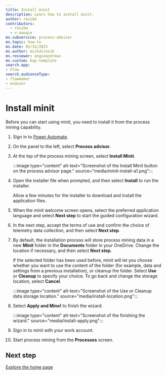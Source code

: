 ```yaml
---
title: Install minit
description: Learn how to install minit.
author: rosikm
contributors:
  - rosikm
  - v-aangie
ms.subservice: process-advisor
ms.topic: how-to
ms.date: 03/31/2023
ms.author: michalrosik
ms.reviewer: angieandrews
ms.custom: bap-template
search.app:
- Flow
search.audienceType:
- flowmaker
- enduser
---
```


# Install minit

Before you can start using minit, you need to install it from the process mining capability.

1. Sign in to [Power Automate](https://make.powerautomate.com).

1. On the panel to the left, select **Process advisor**.

1. At the top of the process mining screen, select **Install Minit**.
  
   :::image type="content" alt-text="Screenshot of the Install Minit button on the process advisor page." source="media/minit-install-a1.png":::

1. Open the installer file when prompted, and then select **Install** to run the installer.

   Allow a few minutes for the installer to download and install the application files.

1. When the minit welcome screen opens, select the preferred application language and select **Next step** to start the guided configuration wizard.

1. In the next step, accept the terms of use and confirm the choice of telemetry data collection, and then select **Next step**.

1. By default, the installation process will store process mining data in a new **Minit** folder in the **Documents** folder in your OneDrive. Change the location if necessary, and then select **Next step**.

    If the selected folder has been used before, minit will let you choose whether you want to use the content of the folder (for example, data and settings from a previous installation), or cleanup the folder. Select **Use** or **Cleanup** to specify your choice. To go back and change the storage location, select **Cancel**.

   :::image type="content" alt-text="Screenshot of the Use or Cleanup data storage location." source="media/install-location.png":::

1. Select **Apply and Mine!** to finish the wizard.

   :::image type="content" alt-text="Screenshot of the finishing the wizard." source="media/install-apply.png":::

1. Sign in to minit with your work account.

1. Start process mining from the **Processes** screen.

## Next step

[Explore the home page](process-hub.md)
